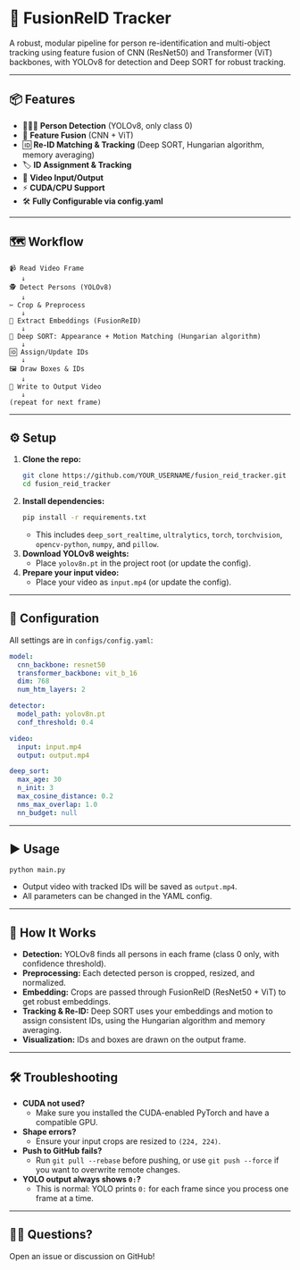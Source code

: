 # 🚀 FusionReID Tracker

A robust, modular pipeline for person re-identification and multi-object tracking using feature fusion of CNN (ResNet50) and Transformer (ViT) backbones, with YOLOv8 for detection and Deep SORT for robust tracking.

---

## 📦 Features
- 🧑‍🤝‍🧑 **Person Detection** (YOLOv8, only class 0)
- 🔗 **Feature Fusion** (CNN + ViT)
- 🆔 **Re-ID Matching & Tracking** (Deep SORT, Hungarian algorithm, memory averaging)
- 🏷️ **ID Assignment & Tracking**
- 🎥 **Video Input/Output**
- ⚡ **CUDA/CPU Support**
- 🛠️ **Fully Configurable via config.yaml**

---

## 🗺️ Workflow

```
📹 Read Video Frame
   ↓
🕵️ Detect Persons (YOLOv8)
   ↓
✂️ Crop & Preprocess
   ↓
🔬 Extract Embeddings (FusionReID)
   ↓
🔎 Deep SORT: Appearance + Motion Matching (Hungarian algorithm)
   ↓
🆔 Assign/Update IDs
   ↓
🖼️ Draw Boxes & IDs
   ↓
💾 Write to Output Video
   ↓
(repeat for next frame)
```

---

## ⚙️ Setup

1. **Clone the repo:**
   ```sh
   git clone https://github.com/YOUR_USERNAME/fusion_reid_tracker.git
   cd fusion_reid_tracker
   ```
2. **Install dependencies:**
   ```sh
   pip install -r requirements.txt
   ```
   - This includes `deep_sort_realtime`, `ultralytics`, `torch`, `torchvision`, `opencv-python`, `numpy`, and `pillow`.
3. **Download YOLOv8 weights:**
   - Place `yolov8n.pt` in the project root (or update the config).
4. **Prepare your input video:**
   - Place your video as `input.mp4` (or update the config).

---

## 📝 Configuration

All settings are in `configs/config.yaml`:
```yaml
model:
  cnn_backbone: resnet50
  transformer_backbone: vit_b_16
  dim: 768
  num_htm_layers: 2

detector:
  model_path: yolov8n.pt
  conf_threshold: 0.4

video:
  input: input.mp4
  output: output.mp4

deep_sort:
  max_age: 30
  n_init: 3
  max_cosine_distance: 0.2
  nms_max_overlap: 1.0
  nn_budget: null
```

---

## ▶️ Usage

```sh
python main.py
```
- Output video with tracked IDs will be saved as `output.mp4`.
- All parameters can be changed in the YAML config.

---

## 🧠 How It Works
- **Detection:** YOLOv8 finds all persons in each frame (class 0 only, with confidence threshold).
- **Preprocessing:** Each detected person is cropped, resized, and normalized.
- **Embedding:** Crops are passed through FusionReID (ResNet50 + ViT) to get robust embeddings.
- **Tracking & Re-ID:** Deep SORT uses your embeddings and motion to assign consistent IDs, using the Hungarian algorithm and memory averaging.
- **Visualization:** IDs and boxes are drawn on the output frame.

---

## 🛠️ Troubleshooting
- **CUDA not used?**
  - Make sure you installed the CUDA-enabled PyTorch and have a compatible GPU.
- **Shape errors?**
  - Ensure your input crops are resized to `(224, 224)`.
- **Push to GitHub fails?**
  - Run `git pull --rebase` before pushing, or use `git push --force` if you want to overwrite remote changes.
- **YOLO output always shows `0:`?**
  - This is normal: YOLO prints `0:` for each frame since you process one frame at a time.

---

## 🙋‍♂️ Questions?
Open an issue or discussion on GitHub! 